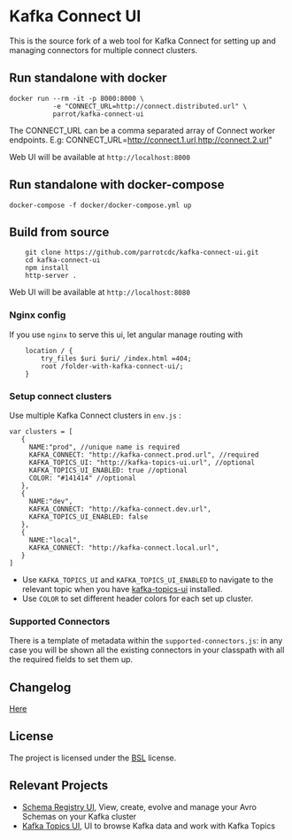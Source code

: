 # Kafka Connect UI

This is the source fork of a web tool for Kafka Connect for setting up and managing connectors for multiple connect clusters.

## Run standalone with docker

```
docker run --rm -it -p 8000:8000 \
           -e "CONNECT_URL=http://connect.distributed.url" \
           parrot/kafka-connect-ui
```

The CONNECT_URL can be a comma separated array of Connect worker endpoints. E.g: CONNECT_URL=http://connect.1.url,http://connect.2.url"

Web UI will be available at `http://localhost:8000`

## Run standalone with docker-compose

```
docker-compose -f docker/docker-compose.yml up
```

## Build from source

```
    git clone https://github.com/parrotcdc/kafka-connect-ui.git
    cd kafka-connect-ui
    npm install
    http-server .
```
Web UI will be available at `http://localhost:8080`

### Nginx config

If you use `nginx` to serve this ui, let angular manage routing with
```
    location / {
        try_files $uri $uri/ /index.html =404;
        root /folder-with-kafka-connect-ui/;
    }
```

### Setup connect clusters

Use multiple Kafka Connect clusters in `env.js` :
```
var clusters = [
   {
     NAME:"prod", //unique name is required
     KAFKA_CONNECT: "http://kafka-connect.prod.url", //required
     KAFKA_TOPICS_UI: "http://kafka-topics-ui.url", //optional
     KAFKA_TOPICS_UI_ENABLED: true //optional
     COLOR: "#141414" //optional
   },
   {
     NAME:"dev",
     KAFKA_CONNECT: "http://kafka-connect.dev.url",
     KAFKA_TOPICS_UI_ENABLED: false
   },
   {
     NAME:"local",
     KAFKA_CONNECT: "http://kafka-connect.local.url",
   }
]

```
* Use `KAFKA_TOPICS_UI` and `KAFKA_TOPICS_UI_ENABLED` to navigate to the relevant topic when you have [kafka-topics-ui](https://github.com/parrotcdc/kafka-topics-ui) installed.
* Use `COLOR` to set different header colors for each set up cluster.

### Supported Connectors
There is a template of metadata within the `supported-connectors.js`: in any case you will be shown all the existing connectors in your classpath with all the required fields to set them up.

## Changelog
[Here](https://github.com/parrotcdc/kafka-connect-ui/releases)

## License

The project is licensed under the [BSL](http://www.landoop.com/bsl) license.

## Relevant Projects

* [Schema Registry UI](https://github.com/parrotcdc/schema-registry-ui), View, create, evolve and manage your Avro Schemas on your Kafka cluster
* [Kafka Topics UI](https://github.com/parrotcdc/kafka-topics-ui), UI to browse Kafka data and work with Kafka Topics
